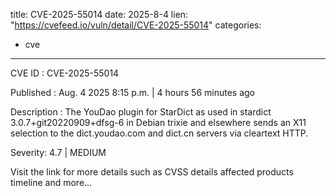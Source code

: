  
title: CVE-2025-55014
date: 2025-8-4
lien: "https://cvefeed.io/vuln/detail/CVE-2025-55014"
categories:
  - cve
---

CVE ID : CVE-2025-55014

Published :  Aug. 4
2025
8:15 p.m. | 4 hours
56 minutes ago

Description : The YouDao plugin for StarDict
as used in stardict 3.0.7+git20220909+dfsg-6 in Debian trixie and elsewhere
sends an X11 selection to the dict.youdao.com and dict.cn servers via cleartext HTTP.

Severity: 4.7 | MEDIUM

Visit the link for more details
such as CVSS details
affected products
timeline
and more...
